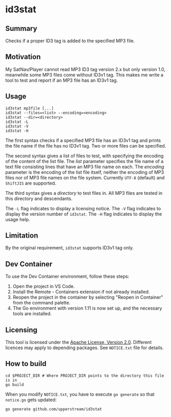 # id3stat

## Summary

Checks if a proper ID3 tag is added to the specified MP3 file.

## Motivation

My SatNav/Player cannot read MP3 ID3 tag version 2.x but only version 1.0,
meanwhile some MP3 files come without ID3v1 tag.  This makes me write
a tool to test and report if an MP3 file has an ID3v1 tag.

## Usage

    id3stat mp3file [...]
    id3stat --files=<list> --encoding=<encoding>
    id3stat --dir=<directory>
    id3stat -L
    id3stat -V
    id3stat -H

The first syntax checks if a specified MP3 file has an ID3v1 tag and
prints the file name if the file has no ID3v1 tag.  Two or more files
can be specified.

The second syntax gives a list of files to test, with specifying the
encoding of the content of the list file.  The _list_ parameter
specifies the file name of a text file consisting lines that have an
MP3 file name on each.  The _encoding_ parameter is the encoding of the
list file itself, neither the encoding of MP3 files nor of MP3 file
names on the file system.  Currently `UTF-8` (default) and `ShiftJIS`
are supported.

The third syntax gives a _directory_ to test files in.  All MP3 files
are tested in this directory and descendants.

The `-L` flag indicates to display a licensing notice.  The `-V` flag
indicates to display the version number of `id3stat`.  The `-H` flag
indicates to display the usage help.

## Limitation

By the original requirement, `id3stat` supports ID3v1 tag only.

## Dev Container

To use the Dev Container environment, follow these steps:

1. Open the project in VS Code.
2. Install the Remote - Containers extension if not already installed.
3. Reopen the project in the container by selecting "Reopen in
   Container" from the command palette.
4. The Go environment with version 1.11 is now set up, and the necessary
   tools are installed.

## Licensing

This tool is licensed under the
[Apache License, Version 2.0](http://www.apache.org/licenses/LICENSE-2.0).
Different licences may apply to depending packages.  See `NOTICE.txt`
file for details.

## How to build

    cd $PROJECT_DIR # Where PROJECT_DIR points to the directory this file is in
    go build

When you modify `NOTICE.txt`, you have to execute `go generate` so that
`notice.go` gets updated:

    go generate github.com/upperstream/id3stat
